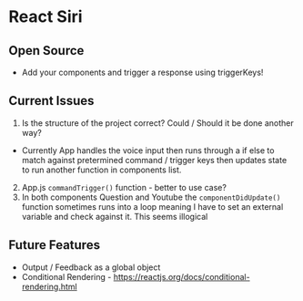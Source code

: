 # React Siri

## Open Source
* Add your components and trigger a response using triggerKeys!

## Current Issues
1. Is the structure of the project correct? Could / Should it be done another way? 
- Currently App handles the voice input then runs through a if else to match against pretermined command / trigger keys then updates state to run another function in components list. 
2. App.js `commandTrigger()` function - better to use case?
3. In both components Question and Youtube the `componentDidUpdate()` function sometimes runs into a loop meaning I have to set an external variable and check against it. This seems illogical 

## Future Features
* Output / Feedback as a global object
* Conditional Rendering - https://reactjs.org/docs/conditional-rendering.html